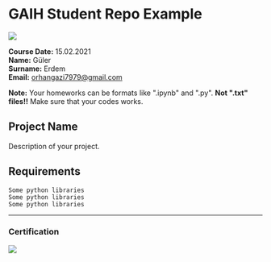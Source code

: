 # GAIH Student Repo Example
![](img/logo.png)

**Course Date:** 15.02.2021  
**Name:** Güler  
**Surname:** Erdem  
**Email:** orhangazi7979@gmail.com  

**Note:** Your homeworks can be formats like ".ipynb" and ".py". **Not ".txt" files!!** Make sure that your codes works.  

## Project Name
Description of your project.

## Requirements
```
Some python libraries
Some python libraries
Some python libraries
```
---

### Certification
![](img/certificate_ex.png)

